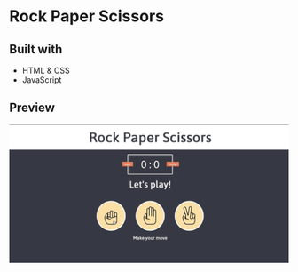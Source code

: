 # Rock Paper Scissors

## Built with

- HTML & CSS
- JavaScript

## Preview

![Project Image](https://github.com/Chris-Z-85/Rock-Paper-Scissors/blob/main/rock_paper_scissors.gif)
